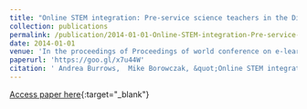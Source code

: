```yaml
---
title: "Online STEM integration: Pre-service science teachers in the Director&apos;s Chair ."
collection: publications
permalink: /publication/2014-01-01-Online-STEM-integration-Pre-service-science-teachers-in-the-Directors-Chair-
date: 2014-01-01
venue: 'In the proceedings of Proceedings of world conference on e-learning in corporate, government, healthcare, and higher education'
paperurl: 'https://goo.gl/x7u44W'
citation: ' Andrea Burrows,  Mike Borowczak, &quot;Online STEM integration: Pre-service science teachers in the Director&amp;apos;s Chair ..&quot; In the proceedings of Proceedings of world conference on e-learning in corporate, government, healthcare, and higher education, 2014.'
---
```

[Access paper here](https://goo.gl/x7u44W){:target="_blank"}
